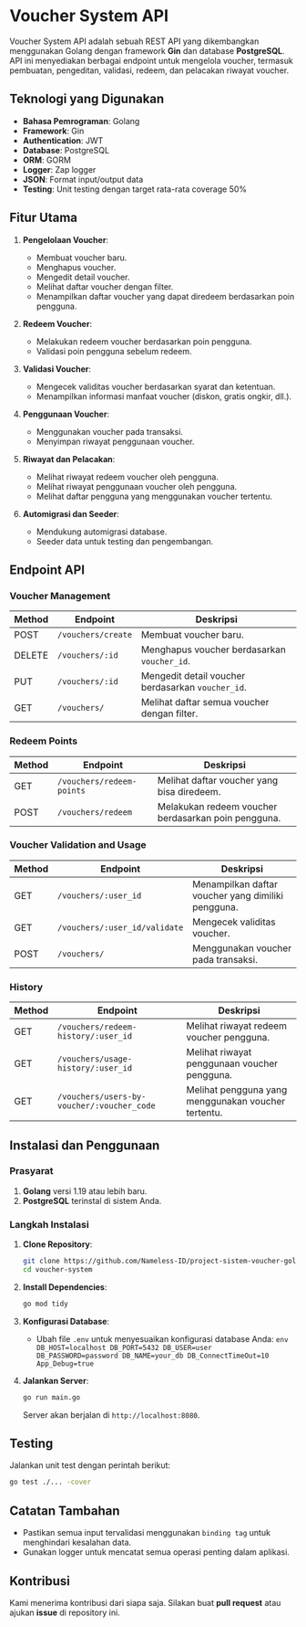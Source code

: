 # Voucher System API

Voucher System API adalah sebuah REST API yang dikembangkan menggunakan Golang dengan framework **Gin** dan database **PostgreSQL**. API ini menyediakan berbagai endpoint untuk mengelola voucher, termasuk pembuatan, pengeditan, validasi, redeem, dan pelacakan riwayat voucher.

## Teknologi yang Digunakan

- **Bahasa Pemrograman**: Golang
- **Framework**: Gin
- **Authentication**: JWT
- **Database**: PostgreSQL
- **ORM**: GORM
- **Logger**: Zap logger
- **JSON**: Format input/output data
- **Testing**: Unit testing dengan target rata-rata coverage 50%

## Fitur Utama

1. **Pengelolaan Voucher**:

   - Membuat voucher baru.
   - Menghapus voucher.
   - Mengedit detail voucher.
   - Melihat daftar voucher dengan filter.
   - Menampilkan daftar voucher yang dapat diredeem berdasarkan poin pengguna.

2. **Redeem Voucher**:

   - Melakukan redeem voucher berdasarkan poin pengguna.
   - Validasi poin pengguna sebelum redeem.

3. **Validasi Voucher**:

   - Mengecek validitas voucher berdasarkan syarat dan ketentuan.
   - Menampilkan informasi manfaat voucher (diskon, gratis ongkir, dll.).

4. **Penggunaan Voucher**:

   - Menggunakan voucher pada transaksi.
   - Menyimpan riwayat penggunaan voucher.

5. **Riwayat dan Pelacakan**:

   - Melihat riwayat redeem voucher oleh pengguna.
   - Melihat riwayat penggunaan voucher oleh pengguna.
   - Melihat daftar pengguna yang menggunakan voucher tertentu.

6. **Automigrasi dan Seeder**:
   - Mendukung automigrasi database.
   - Seeder data untuk testing dan pengembangan.

## Endpoint API

### Voucher Management

| Method | Endpoint           | Deskripsi                                         |
| ------ | ------------------ | ------------------------------------------------- |
| POST   | `/vouchers/create` | Membuat voucher baru.                             |
| DELETE | `/vouchers/:id`    | Menghapus voucher berdasarkan `voucher_id`.       |
| PUT    | `/vouchers/:id`    | Mengedit detail voucher berdasarkan `voucher_id`. |
| GET    | `/vouchers/`       | Melihat daftar semua voucher dengan filter.       |

### Redeem Points

| Method | Endpoint                  | Deskripsi                                           |
| ------ | ------------------------- | --------------------------------------------------- |
| GET    | `/vouchers/redeem-points` | Melihat daftar voucher yang bisa diredeem.          |
| POST   | `/vouchers/redeem`        | Melakukan redeem voucher berdasarkan poin pengguna. |

### Voucher Validation and Usage

| Method | Endpoint                      | Deskripsi                                          |
| ------ | ----------------------------- | -------------------------------------------------- |
| GET    | `/vouchers/:user_id`          | Menampilkan daftar voucher yang dimiliki pengguna. |
| GET    | `/vouchers/:user_id/validate` | Mengecek validitas voucher.                        |
| POST   | `/vouchers/`                  | Menggunakan voucher pada transaksi.                |

### History

| Method | Endpoint                                   | Deskripsi                                           |
| ------ | ------------------------------------------ | --------------------------------------------------- |
| GET    | `/vouchers/redeem-history/:user_id`        | Melihat riwayat redeem voucher pengguna.            |
| GET    | `/vouchers/usage-history/:user_id`         | Melihat riwayat penggunaan voucher pengguna.        |
| GET    | `/vouchers/users-by-voucher/:voucher_code` | Melihat pengguna yang menggunakan voucher tertentu. |

## Instalasi dan Penggunaan

### Prasyarat

1. **Golang** versi 1.19 atau lebih baru.
2. **PostgreSQL** terinstal di sistem Anda.

### Langkah Instalasi

1. **Clone Repository**:

   ```bash
   git clone https://github.com/Nameless-ID/project-sistem-voucher-golang-homework-team4
   cd voucher-system
   ```

2. **Install Dependencies**:

   ```bash
   go mod tidy
   ```

3. **Konfigurasi Database**:

   - Ubah file `.env` untuk menyesuaikan konfigurasi database Anda:
     `env
    DB_HOST=localhost
    DB_PORT=5432
    DB_USER=user
    DB_PASSWORD=password
    DB_NAME=your_db
    DB_ConnectTimeOut=10
    App_Debug=true
     `

4. **Jalankan Server**:

   ```bash
   go run main.go
   ```

   Server akan berjalan di `http://localhost:8080`.

## Testing

Jalankan unit test dengan perintah berikut:

```bash
go test ./... -cover
```

## Catatan Tambahan

- Pastikan semua input tervalidasi menggunakan `binding tag` untuk menghindari kesalahan data.
- Gunakan logger untuk mencatat semua operasi penting dalam aplikasi.

## Kontribusi

Kami menerima kontribusi dari siapa saja. Silakan buat **pull request** atau ajukan **issue** di repository ini.
